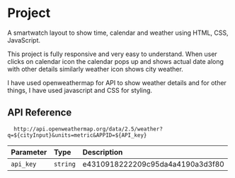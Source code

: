 # Project 

A smartwatch layout to show time, calendar and weather using HTML, CSS, JavaScript.

This project is fully responsive and very easy to understand.
When user clicks on calendar icon the calendar pops up and shows actual date along with other details similarly weather icon shows city weather.

I have used openweathermap for API to show weather details and for other things, I have used javascript and CSS for styling.


## API Reference


```http
  http://api.openweathermap.org/data/2.5/weather?q=${cityInput}&units=metric&APPID=${API_key}
```

| Parameter | Type     | Description                |
| :-------- | :------- | :------------------------- |
| `api_key` | `string` | e4310918222209c95da4a4190a3d3f80 |


